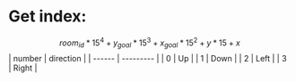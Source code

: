 # Get index:
$$room_{id} * 15^4 + y_{goal} * 15^3 + x_{goal} * 15^2 + y * 15 + x$$
| number | direction |
| ------ | --------- |
|      0 | Up        |
|      1 | Down	     |
|      2 | Left      |
|      3 | Right     |
